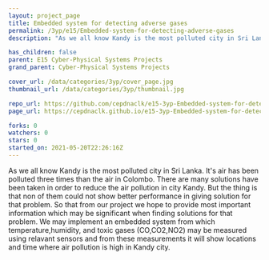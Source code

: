 ```yaml
---
layout: project_page
title: Embedded system for detecting adverse gases
permalink: /3yp/e15/Embedded-system-for-detecting-adverse-gases
description: "As we all know Kandy is the most polluted city in Sri Lanka. It's air has been polluted three times than the air in Colombo. There are many solutions have been taken in order to reduce the air pollution in city Kandy. But the thing is that non of them could not show better performance in giving solution for that problem. So that from our project we hope to provide most important information which may be significant when finding solutions for that problem. We may implement an embedded system from which temperature,humidity, and toxic gases (CO,CO2,NO2) may be measured using relavant sensors and from these measurements it will show locations and time where air pollution is high in Kandy city."

has_children: false
parent: E15 Cyber-Physical Systems Projects
grand_parent: Cyber-Physical Systems Projects

cover_url: /data/categories/3yp/cover_page.jpg
thumbnail_url: /data/categories/3yp/thumbnail.jpg

repo_url: https://github.com/cepdnaclk/e15-3yp-Embedded-system-for-detecting-adverse-gases
page_url: https://cepdnaclk.github.io/e15-3yp-Embedded-system-for-detecting-adverse-gases

forks: 0
watchers: 0
stars: 0
started_on: 2021-05-20T22:26:16Z
---
```

As we all know Kandy is the most polluted city in Sri Lanka. It's air has been polluted three times than the air in Colombo. There are many solutions have been taken in order to reduce the air pollution in city Kandy. But the thing is that non of them could not show better performance in giving solution for that problem. So that from our project we hope to provide most important information which may be significant when finding solutions for that problem. We may implement an embedded system from which temperature,humidity, and toxic gases (CO,CO2,NO2) may be measured using relavant sensors and from these measurements it will show locations and time where air pollution is high in Kandy city.

